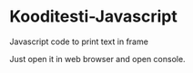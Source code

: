 # Kooditesti-Javascript
Javascript code to print text in frame

Just open it in web browser and open console.
